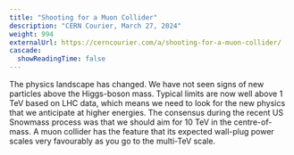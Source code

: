 ```yaml
---
title: "Shooting for a Muon Collider"
description: "CERN Courier, March 27, 2024"
weight: 994
externalUrl: https://cerncourier.com/a/shooting-for-a-muon-collider/
cascade:
  showReadingTime: false
---
```

The physics landscape has changed. We have not seen signs of new particles above the Higgs-boson mass. Typical limits are now well above 1 TeV based on LHC data, which means we need to look for the new physics that we anticipate at higher energies. The consensus during the recent US Snowmass process was that we should aim for 10 TeV in the centre-of-mass. A muon collider has the feature that its expected wall-plug power scales very favourably as you go to the multi-TeV scale. 
